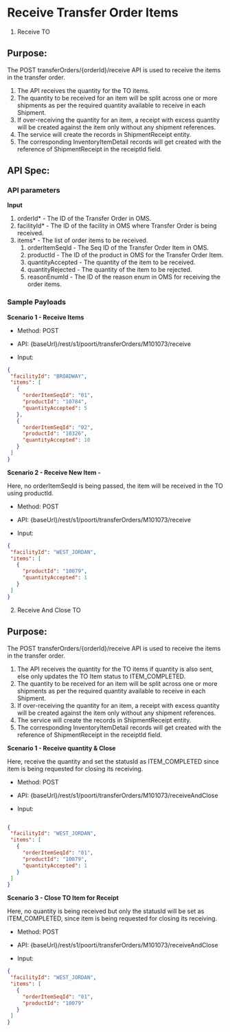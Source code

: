 # Receive Transfer Order Items	

1. Receive TO

## **Purpose:**
The POST transferOrders/{orderId}/receive API is used to receive the items in the transfer order.

1. The API receives the quantity for the TO items.
2. The quantity to be received for an item will be split across one or more shipments as per the required quantity available to receive in each Shipment.
3. If over-receiving the quantity for an item, a receipt with excess quantity will be created against the item only without any shipment references.
4. The service will create the records in ShipmentReceipt entity.
5. The corresponding InventoryItemDetail records will get created with the reference of ShipmentReceipt in the receiptId field. 

## **API Spec:**

### API parameters

**Input**
1. orderId* - The ID of the Transfer Order in OMS.
2. facilityId* - The ID of the facility in OMS where Transfer Order is being received.
3. items* - The list of order items to be received. 
   1. orderItemSeqId - The Seq ID of the Transfer Order Item in OMS.
   2. productId - The ID of the product in OMS for the Transfer Order Item.
   3. quantityAccepted - The quantity of the item to be received.
   4. quantityRejected - The quantity of the item to be rejected.
   5. reasonEnumId - The ID of the reason enum in OMS for receiving the order items.
  
### Sample Payloads

**Scenario 1 - Receive Items**

* Method: POST
* API: {baseUrl}/rest/s1/poorti/transferOrders/M101073/receive
  
* Input:
 ```json
 {
  "facilityId": "BROADWAY",
  "items": [
    {
      "orderItemSeqId": "01",
      "productId": "10784",
      "quantityAccepted": 5
    },
    {
      "orderItemSeqId": "02",
      "productId": "10326",
      "quantityAccepted": 10
    }
  ]
}
 ```

**Scenario 2 - Receive New Item -**

Here, no orderItemSeqId is being passed, the item will be received in the TO using productId.

* Method: POST
* API: {baseUrl}/rest/s1/poorti/transferOrders/M101073/receive

* Input:
 ```json
{
  "facilityId": "WEST_JORDAN",
  "items": [
    {
      "productId": "10079",
      "quantityAccepted": 1
    }
  ]
}
 ```

2. Receive And Close TO

## **Purpose:**
The POST transferOrders/{orderId}/receive API is used to receive the items in the transfer order.

1. The API receives the quantity for the TO items if quantity is also sent, else only updates the TO Item status to ITEM_COMPLETED.
2. The quantity to be received for an item will be split across one or more shipments as per the required quantity available to receive in each Shipment.
3. If over-receiving the quantity for an item, a receipt with excess quantity will be created against the item only without any shipment references.
4. The service will create the records in ShipmentReceipt entity.
5. The corresponding InventoryItemDetail records will get created with the reference of ShipmentReceipt in the receiptId field.

**Scenario 1 - Receive quantity & Close**

Here, receive the quantity and set the statusId as ITEM_COMPLETED since item is being requested for closing its receiving.

* Method: POST
* API: {baseUrl}/rest/s1/poorti/transferOrders/M101073/receiveAndClose

* Input:
 ```json

{
  "facilityId": "WEST_JORDAN",
  "items": [
    {
      "orderItemSeqId": "01",
      "productId": "10079",
      "quantityAccepted": 1
    }
  ]
}
 ```

**Scenario 3 - Close TO Item for Receipt**

Here, no quantity is being received but only the statusId will be set as ITEM_COMPLETED, since item is being requested for closing its receiving.

* Method: POST
* API: {baseUrl}/rest/s1/poorti/transferOrders/M101073/receiveAndClose

* Input:
 ```json
{
  "facilityId": "WEST_JORDAN",
  "items": [
    {
      "orderItemSeqId": "01",
      "productId": "10079"
    }
  ]
}
 ```


